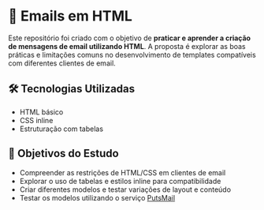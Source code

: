 # 📧 Emails em HTML

Este repositório foi criado com o objetivo de **praticar e aprender a criação de mensagens de email utilizando HTML**. A proposta é explorar as boas práticas e limitações comuns no desenvolvimento de templates compatíveis com diferentes clientes de email.

## 🛠 Tecnologias Utilizadas

- HTML básico
- CSS inline
- Estruturação com tabelas

## 🎯 Objetivos do Estudo

- Compreender as restrições de HTML/CSS em clientes de email
- Explorar o uso de tabelas e estilos inline para compatibilidade
- Criar diferentes modelos e testar variações de layout e conteúdo
- Testar os modelos utilizando o serviço [PutsMail](https://putsmail.com/)
